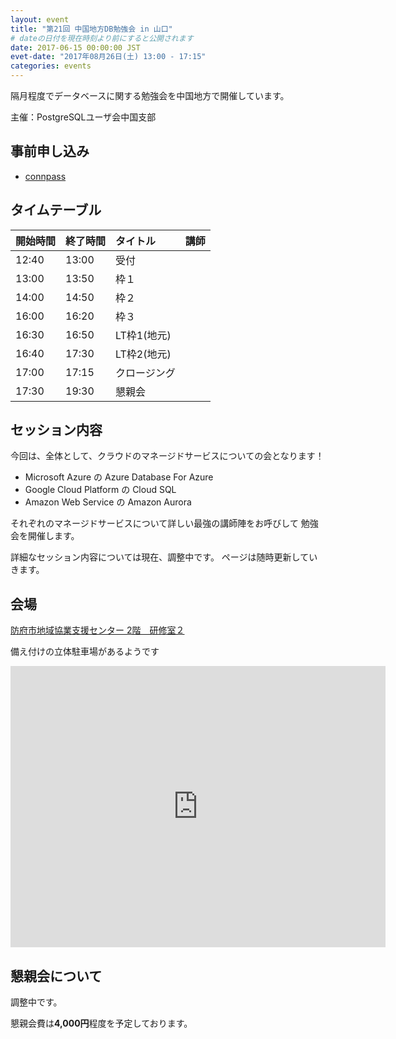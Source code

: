 ```yaml
---
layout: event
title: "第21回 中国地方DB勉強会 in 山口"
# dateの日付を現在時刻より前にすると公開されます
date: 2017-06-15 00:00:00 JST
evet-date: "2017年08月26日(土) 13:00 - 17:15"
categories: events
---
```


隔月程度でデータベースに関する勉強会を中国地方で開催しています。

主催：PostgreSQLユーザ会中国支部

## 事前申し込み

* [connpass](https://dbstudychugoku.connpass.com/event/57845/)

## タイムテーブル

| 開始時間 | 終了時間 | タイトル | 講師 |
|:------------ |:--------------|:--------------|:-------------
| 12:40 | 13:00 | 受付 |  |
| 13:00 | 13:50 | 枠１ |  |
| 14:00 | 14:50 | 枠２ | |
| 16:00 | 16:20 | 枠３ | |
| 16:30 | 16:50 | LT枠1(地元) |  |
| 16:40 | 17:30 | LT枠2(地元) |  |
| 17:00 | 17:15 | クロージング |  |
| 17:30 | 19:30 | 懇親会 |  |

## セッション内容

今回は、全体として、クラウドのマネージドサービスについての会となります！ 

* Microsoft Azure の Azure Database For Azure
* Google Cloud Platform の Cloud SQL
* Amazon Web Service の Amazon Aurora

それぞれのマネージドサービスについて詳しい最強の講師陣をお呼びして
勉強会を開催します。

詳細なセッション内容については現在、調整中です。
ページは随時更新していきます。

## 会場

[防府市地域協業支援センター 2階　研修室２](http://genki-hofu.jp/index.html) 

備え付けの立体駐車場があるようです

<iframe src="https://www.google.com/maps/embed?pb=!1m18!1m12!1m3!1d3305.623056197789!2d131.5692591496614!3d34.05353912501634!2m3!1f0!2f0!3f0!3m2!1i1024!2i768!4f13.1!3m3!1m2!1s0x35449292790c63a1%3A0x12012265444e4f10!2z44Or44Or44K144K56Ziy5bqcIOmYsuW6nOW4guWcsOWfn-WNlOWDjeaUr-aPtOOCu-ODs-OCv-ODvA!5e0!3m2!1sja!2sjp!4v1495544769061" width="600" height="450" frameborder="0" style="border:0" allowfullscreen></iframe>

## 懇親会について

調整中です。

懇親会費は**4,000円**程度を予定しております。
